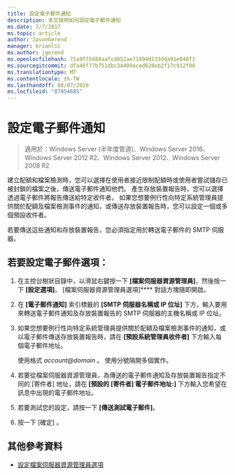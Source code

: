 ```yaml
---
title: 設定電子郵件通知
description: 本文說明如何設定電子郵件通知
ms.date: 7/7/2017
ms.topic: article
author: JasonGerend
manager: brianlic
ms.author: jgerend
ms.openlocfilehash: 71a9f75d84aafcd852ae71494d133dda91e848f1
ms.sourcegitcommit: dfa48f77b751dbc34409aced628eb2f17c912f08
ms.translationtype: MT
ms.contentlocale: zh-TW
ms.lasthandoff: 08/07/2020
ms.locfileid: "87954685"
---
```

# <a name="configure-e-mail-notifications"></a>設定電子郵件通知

> 適用於：Windows Server (半年度管道)、Windows Server 2016、Windows Server 2012 R2、Windows Server 2012、Windows Server 2008 R2

建立配額和檔案檢測時，您可以選擇在使用者接近限制配額時或使用者嘗試儲存已被封鎖的檔案之後，傳送電子郵件通知他們。 產生存放裝置報告時，您可以選擇透過電子郵件將報告傳送給特定收件者。 如果您想要例行性向特定系統管理員提供關於配額及檔案檢測事件的通知，或傳送存放裝置報告時，您可以設定一個或多個預設收件者。

若要傳送這些通知和存放裝置報告，您必須指定用於轉送電子郵件的 SMTP 伺服器。

## <a name="to-configure-e-mail-options"></a>若要設定電子郵件選項：

1. 在主控台樹狀目錄中，以滑鼠右鍵按一下 **\[檔案伺服器資源管理員\]**，然後按一下 **\[設定選項\]**。 [檔案伺服器資源管理員選項]**** 對話方塊隨即開啟。

2. 在 **\[電子郵件通知\]** 索引標籤的 **\[SMTP 伺服器名稱或 IP 位址\]** 下方，輸入要用來轉送電子郵件通知及存放裝置報告的 SMTP 伺服器的主機名稱或 IP 位址。

3. 如果您想要例行性向特定系統管理員提供關於配額及檔案檢測事件的通知，或以電子郵件傳送存放裝置報告時，請在 **\[預設系統管理員收件者\]** 下方輸入每個電子郵件地址。

   使用格式 <em>account@domain</em> 。 使用分號隔開多個實作。

4. 若要從檔案伺服器資源管理員，為傳送的電子郵件通知及存放裝置報告指定不同的 \[寄件者\] 地址，請在 **\[預設的 \[寄件者\] 電子郵件地址:\]** 下方輸入您希望在訊息中出現的電子郵件地址。

5. 若要測試您的設定，請按一下 **\[傳送測試電子郵件\]**。

6. 按一下 [確定]  。


## <a name="additional-references"></a>其他參考資料

-   [設定檔案伺服器資源管理員選項](setting-file-server-resource-manager-options.md)
